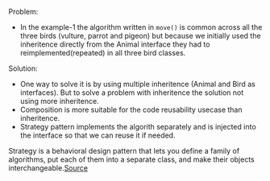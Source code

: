 Problem:
* In the example-1 the algorithm written in `move()` is common across all the three birds (vulture, parrot and pigeon) but because we initially used the inheritence directly from the Animal interface they had to reimplemented(repeated) in all three bird classes.

Solution:
* One way to solve it is by using multiple inheritence (Animal and Bird as interfaces). But to solve a problem with inheritence the solution not using more inheritence.
* Composition is more suitable for the code reusability usecase than inheritence.
* Strategy pattern implements the algorith separately and is injected into the interface so that we can reuse it if needed.

Strategy is a behavioral design pattern that lets you define a family of algorithms, put each of them into a separate class, and make their objects interchangeable.[Source](https://refactoring.guru/design-patterns/strategy)


